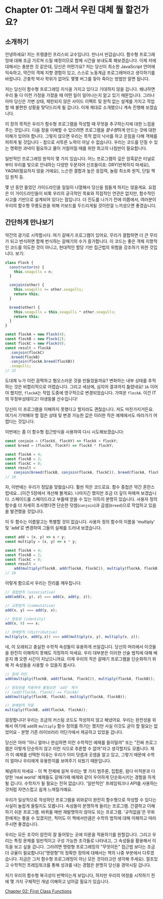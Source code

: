 # Chapter 01: 그래서 우린 대체 뭘 할건가요?

## 소개하기

안녕하세요! 저는 프랭클린 프리스비 교수입니다. 만나서 반갑습니다. 함수형 프로그래밍에 대해 조금 가르쳐 드릴 예정이므로 함께 시간을 보내도록 해보겠습니다. 이제 저에 대해서는 충분한 것 같은데, 당신은 어떤가요? 저는 당신이 최소한 JavaScript 언어에 익숙하고, 약간의 객체 지향 경험이 있고, 스스로 노동계급 프로그래머라고 생각하기를 바랍니다. 곤충학 박사 학위가 없어도 몇몇 버그를 찾아 죽이는 방법만 알면 됩니다.

저는 당신이 함수형 프로그래밍 지식을 가지고 있다고 기대하지 않을 겁니다. 왜냐하면 우리 둘 다 이런 가정을 가졌을 때 어떤 일이 일어나는지 알고 있기 때문입니다. 그러나 아마 당신은 가변 상태, 제한되지 않은 사이드 이펙트 및 원칙 없는 설계를 가지고 작업할 때 불편한 상황을 맞닥드리게 될 겁니다. 이제 제대로 소개했으니 계속 진행해 보겠습니다.

이 장의 목적은 우리가 함수형 프로그램을 작성할 때 무엇을 추구하는지에 대한 느낌을 주는 것입니다. 다음 장을 이해할 수 있으려면 프로그램을 *함수형*하게 만드는 것에 대한 이해가 있어야 합니다. 그렇지 않으면 우리는 목적 없이 낙서를 하고 온힘을 다해 객체를 피하게 될 것입니다 - 참으로 서투른 노력이 아닐 수 없습니다. 우리는 코드를 던질 수 있는 명확한 과녁이 필요하고 물이 거칠어질 때를 위한 최고의 나침반이 필요합니다.

일반적인 프로그래밍 원칙이 몇 가지 있습니다. 어느 프로그램의 깊은 암흑같은 터널로부터 우리를 빛으로 안내하는 다양한 두문자어 신조들이죠: DRY(반복하지 마세요), YAGNI(필요하지 않을 거에요), 느슨한 결합과 높은 응집력, 놀람 최소화 원칙, 단일 책임 원칙 등.

몇 년 동안 들었던 가이드라인을 일일이 나열해서 당신을 힘들게 하지는 않을게요. 요점은 이 가이드라인들이 비록 우리의 궁극적인 목표와 직접적인 연관은 없지만, 함수적인 사고를 기반으로 설계되어 있다는 점입니다. 더 진도를 나가기 전에 이쯤에서, 여러분이 우리의 함수형 무릉도원을 위해 키보드를 두드리게될 것이란걸 느끼셨으면 좋겠습니다.

<!--BREAK-->

## 간단하게 만나보기

약간의 광기로 시작합시다. 여기 갈매기 프로그램이 있어요. 무리가 결합하면 더 큰 무리가 되고 번식하면 함께 번식하는 갈매기의 수가 증가합니다. 이 코드는 좋은 객체 지향적인 코드를 의도한 것이 아니고, 현대적인 할당 기반 접근법의 위험을 강조하기 위한 것입니다. 보기:

```js
class Flock {
  constructor(n) {
    this.seagulls = n;
  }

  conjoin(other) {
    this.seagulls += other.seagulls;
    return this;
  }

  breed(other) {
    this.seagulls = this.seagulls * other.seagulls;
    return this;
  }
}

const flockA = new Flock(4);
const flockB = new Flock(2);
const flockC = new Flock(0);
const result = flockA
  .conjoin(flockC)
  .breed(flockB)
  .conjoin(flockA.breed(flockB))
  .seagulls;
// 32
```

도대체 누가 이런 끔찍하고 혐오스러운 것을 만들었을까요? 변화하는 내부 상태를 추적하는 것은 비합리적으로 어렵습니다. 그리고 세상에, 심지어 결과까지 틀렸네요! `16` 이어야 했지만, `flockA`는 작업 도중에 영구적으로 변경되었습니다. 가여운 `flockA`. 이건 IT의 무정부상태이고! 야생동물 산수입니다!

당신이 이 프로그램을 이해하지 못했다고 할지라도 괜찮습니다. 저도 마찬가지거든요. 여기서 기억해야 할 점은 상태 및 변경 가능한 값은 이러한 작은 예제에서도 따라가기 어렵다는 것입니다.

이번에는 좀 더 함수형 접근방식을 사용하여 다시 시도해보겠습니다:

```js
const conjoin = (flockX, flockY) => flockX + flockY;
const breed = (flockX, flockY) => flockX * flockY;

const flockA = 4;
const flockB = 2;
const flockC = 0;
const result =
    conjoin(breed(flockB, conjoin(flockA, flockC)), breed(flockA, flockB));
// 16
```

자, 이번에는 우리가 정답을 맞혔습니다. 훨씬 적은 코드로요. 함수 중첩은 약간 혼란스럽네요...(이건 5장에서 개선해 볼게요). 나아지긴 했지만 조금 더 깊이 파헤쳐 보겠습니다. 스페이드를 스페이드라고 부를때 얻을 수 있는 이득이 분명히 있습니다. 사용자 정의 함수를 더 자세히 조사했다면 단순한 덧셈(`conjoin`)과 곱셈(`breed`)으로 작업하고 있음을 발견했을 것입니다.

이 두 함수는 이름말고는 특별할 것이 없습니다. 사용자 정의 함수의 이름을 'multiply' 및 'add'로 변경하여 그들의 실체를 드러내 보겠습니다.

```js
const add = (x, y) => x + y;
const multiply = (x, y) => x * y;

const flockA = 4;
const flockB = 2;
const flockC = 0;
const result =
    add(multiply(flockB, add(flockA, flockC)), multiply(flockA, flockB));
// 16
```
이렇게 함으로서 우리는 진리를 깨우칩니다:

```js
// 결합법칙 (associative)
add(add(x, y), z) === add(x, add(y, z));

// 교환법칙 (commutative)
add(x, y) === add(y, x);

// 항등원 (identity)
add(x, 0) === x;

// 분배법칙 (distributive)
multiply(x, add(y,z)) === add(multiply(x, y), multiply(x, z));
```

네, 이 오래되고 충실한 수학적 속성들이 유용하게 쓰일겁니다. 당신의 머리에서 이것들을 완전히 이해하지 못해도 걱정하지 마세요. 우리 대부분은 이러한 산술 법칙에 대해 배운지 꽤 오랜 시간이 지났으니까요. 이제 우리의 작은 갈매기 프로그램을 단순화하기 위해 저 속성들을 사용할 수 있을지 봅시다.

```js
// 원래 라인
add(multiply(flockB, add(flockA, flockC)), multiply(flockA, flockB));

// 항등원을 적용하여 불필요한 'add' 제거
// (add(flockA, flockC) == flockA)
add(multiply(flockB, flockA), multiply(flockA, flockB));

// 분배법칙 적용
multiply(flockB, add(flockA, flockA));
```

굉장합니다! 우리는 조금의 커스텀 코드도 작성하지 않고 해냈어요. 우리는 완전성을 위해서 여기에 `add`와 `multiply` 함수 정의를 하기는 했지만 사실 이것도 굳이 할 필요는 없었어요 - 분명 기존 라이브러리 어딘가에서 제공하고 있었을 겁니다.

당신은 아마 "아니 얼마나 한심하면 이런 수학적인 예제를 들이밀까" 또는 "진짜 프로그램은 이렇게 단순하지 않고 이런 식으로 추론할 수 없어"라고 생각할지도 모릅니다. 제가 이 예제를 선택한 이유는 우리가 이미 덧셈과 곳셈을 알고 있고, 그렇기 때문에 수학이 얼마나 우리에게 유용한지를 보여주기 쉬웠기 때문입니다.

체념하지 마세요 - 이 책 전체에 걸쳐 우리는 몇 가지 범주론, 집합론, 람다 미적분과 다양한 'real world' 예제들도 갈매기떼 예제와 같이 우아하게 단순화시키는 경험을 하게 될 겁니다. 수학자가 될 필요는 전혀 없습니다. '일반적인' 프레임워크나 API를 사용하는 것처럼 자연스럽고 쉽게 느껴질거예요.

우리가 일상적으로 작성하던 프로그램을 위와같이 완전히 함수형으로 작성할 수 있다는 사실이 놀랍게 들릴지도 모릅니다. 속성들이 분명하게 들리는 프로그램. 간결하고 이해하기 쉬운 프로그램. 바퀴를 매번 재발명하지 않아도 되는 프로그램. '규칙없음'은 무뢰한에게는 좋을 수 있겠지만, 적어도 이 책에서만큼은 수학의 법칙에 대해 이해하고 따라주시면 좋겠습니다.

우리는 모든 조각이 얌전히 잘 들어맞는 곳에 이론을 적용하기를 원할겁니다. 그리고 우리는 특정 문제를 일반적이고 구성 가능한 조각들로 나타내고, 그 속성들을 활용해서 이득을 보고 싶을 겁니다. 그러려면 명령형 프로그래밍의 "무엇이든" 접근법 보다는 조금 더 규율이 필요합니다("명령형"의 정확한 정의에 대해서는 책의 나중 부분에서 다루겠습니다. 지금은 그저 함수형 프로그래밍이 아닌 모든 것이라고만 생각해 주세요). 절조있고 수학적인 프레임워크를 통해 성과를 내는 경험은 분명히 당신을 경악시킬 겁니다.

저기 우리의 함수형 북극성이 반짝이는게 보입니다, 하지만 우리의 여정을 시작하기 전에 몇 가지 구체적인 개념 이해하고 넘어갈 필요가 있습니다.

[Chapter 02: First Class Functions](ch02.md)
